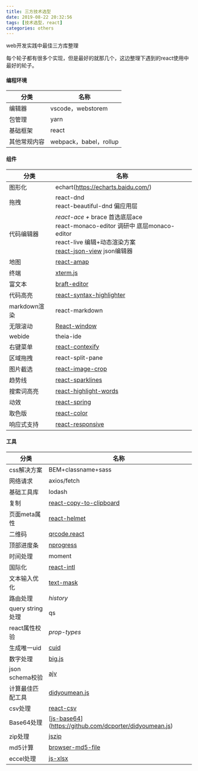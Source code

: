 ```yaml
---
title: 三方技术选型
date: 2019-08-22 20:32:56
tags: [技术选型，react]
categories: others
---
```


web开发实践中最佳三方库整理
<!-- more -->
每个轮子都有很多个实现，但是最好的就那几个，这边整理下遇到的react使用中最好的轮子。

#### 编程环境

| 分类         | 名称                   |
| ------------ | ---------------------- |
| 编辑器       | vscode，webstorem      |
| 包管理       | yarn                   |
| 基础框架     | react                  |
| 其他常规内容 | webpack，babel，rollup |

#### 组件

| 分类         | 名称                                                         |
| ------------ | ------------------------------------------------------------ |
| 图形化       | echart(https://echarts.baidu.com/)                           |
| 拖拽         | react-dnd<br />react-beautiful-dnd 偏应用层                  |
| 代码编辑器   | *react-ace +* brace  首选底层ace<br />react-monaco-editor 调研中 底层monaco-editor<br />react-live 编辑+动态渲染方案<br />[react-json-view](https://github.com/mac-s-g/react-json-view)  json编辑器 |
| 地图         | [react-amap](https://github.com/ElemeFE/react-amap)          |
| 终端         | [xterm.js](https://github.com/xtermjs/xterm.js)              |
| 富文本       | [braft-editor](https://github.com/margox/braft-editor)       |
| 代码高亮     | [react-syntax-highlighter](https://github.com/conorhastings/react-syntax-highlighter) |
| markdown渲染 | react-markdown                                               |
| 无限滚动     | [React-window](https://github.com/bvaughn/react-window)      |
| webide       | theia-ide                                                    |
| 右键菜单     | [react-contexify](https://fkhadra.github.io/react-contexify/) |
| 区域拖拽     | react-split-pane                                             |
| 图片截选     | [react-image-crop](https://github.com/DominicTobias/react-image-crop) |
| 趋势线       | [react-sparklines](https://github.com/borisyankov/react-sparklines) |
| 搜索词高亮   | [react-highlight-words](https://github.com/bvaughn/react-highlight-words) |
| 动效         | [react-spring](https://github.com/react-spring/react-spring) |
| 取色版       | [react-color](http://casesandberg.github.io/react-color/)    |
| 响应式支持   | [react-responsive](https://github.com/contra/react-responsive) |

#### 工具

| 分类             | 名称                                                         |
| ---------------- | ------------------------------------------------------------ |
| css解决方案 | BEM+classname+sass                          |
| 网络请求         | axios/fetch                                                  |
| 基础工具库       | lodash                                                       |
| 复制             | [react-copy-to-clipboard](https://github.com/nkbt/react-copy-to-clipboard) |
| 页面meta属性     | [react-helmet](https://github.com/nfl/react-helmet)          |
| 二维码           | [qrcode.react](https://github.com/zpao/qrcode.react)         |
| 顶部进度条       | [nprogress](https://github.com/rstacruz/nprogress)           |
| 时间处理         | moment                                                       |
| 国际化           | [react-intl](https://github.com/yahoo/react-intl)            |
| 文本输入优化     | [text-mask](https://github.com/text-mask/text-mask)          |
| 路由处理         | *history*                                                    |
| query string处理 | qs                                                           |
| react属性校验    | *prop-types*                                                 |
| 生成唯一uid      | [cuid](https://github.com/ericelliott/cuid)                  |
| 数字处理         | [big.js](http://mikemcl.github.io/big.js/#abs)               |
| json schema校验  | [ajv](https://github.com/epoberezkin/ajv)                    |
| 计算最佳匹配工具 | [didyoumean.js](https://github.com/dcporter/didyoumean.js)   |
| csv处理 | [react-csv](https://github.com/react-csv/react-csv) |
| Base64处理 | [[js-base64](https://github.com/dankogai/js-base64)](https://github.com/dcporter/didyoumean.js) |
| zip处理 | [jszip](https://github.com/Stuk/jszip) |
| md5计算 | [browser-md5-file](https://github.com/forsigner/browser-md5-file) |
| eccel处理 | [js-xlsx](https://github.com/SheetJS/js-xlsx) |


#### 


